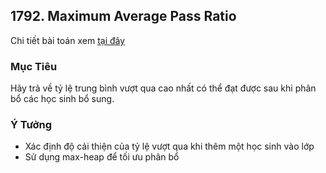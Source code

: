 ## 1792. Maximum Average Pass Ratio

Chi tiết bài toán xem [tại đây](https://leetcode.com/problems/maximum-average-pass-ratio/description/)

### Mục Tiêu
Hãy trả về tỷ lệ trung bình vượt qua cao nhất có thể đạt được sau khi phân bổ các học sinh bổ sung.

### Ý Tưởng
- Xác định độ cải thiện của tỷ lệ vượt qua khi thêm một học sinh vào lớp
- Sử dụng max-heap để tối ưu phân bổ